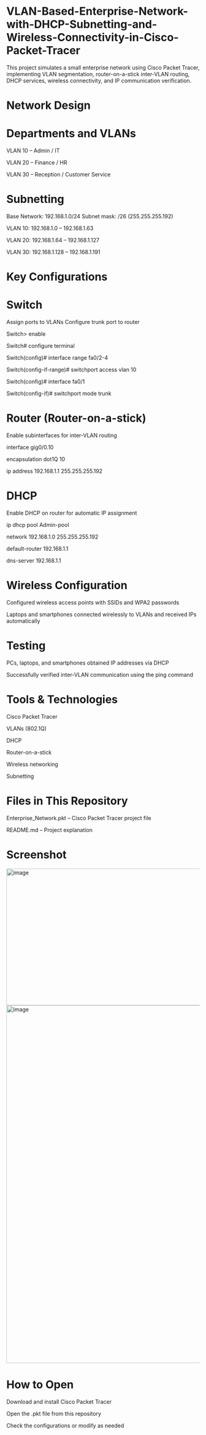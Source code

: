 # VLAN-Based-Enterprise-Network-with-DHCP-Subnetting-and-Wireless-Connectivity-in-Cisco-Packet-Tracer
This project simulates a small enterprise network using Cisco Packet Tracer, implementing VLAN segmentation, router-on-a-stick inter-VLAN routing, DHCP services, wireless connectivity, and IP communication verification.

# Network Design
# Departments and VLANs

VLAN 10 – Admin / IT

VLAN 20 – Finance / HR

VLAN 30 – Reception / Customer Service

# Subnetting
Base Network: 192.168.1.0/24
Subnet mask: /26 (255.255.255.192)

VLAN 10: 192.168.1.0 – 192.168.1.63

VLAN 20: 192.168.1.64 – 192.168.1.127

VLAN 30: 192.168.1.128 – 192.168.1.191

# Key Configurations
# Switch

Assign ports to VLANs
Configure trunk port to router


Switch> enable 

Switch# configure terminal

Switch(config)# interface range fa0/2-4

Switch(config-if-range)# switchport access vlan 10

Switch(config)# interface fa0/1

Switch(config-if)# switchport mode trunk

# Router (Router-on-a-stick)
Enable subinterfaces for inter-VLAN routing

interface gig0/0.10

encapsulation dot1Q 10

ip address 192.168.1.1 255.255.255.192
 
# DHCP
Enable DHCP on router for automatic IP assignment

ip dhcp pool Admin-pool

 network 192.168.1.0 255.255.255.192
 
 default-router 192.168.1.1
 
 dns-server 192.168.1.1
 
# Wireless Configuration
Configured wireless access points with SSIDs and WPA2 passwords

Laptops and smartphones connected wirelessly to VLANs and received IPs automatically

# Testing
PCs, laptops, and smartphones obtained IP addresses via DHCP

Successfully verified inter-VLAN communication using the ping command

# Tools & Technologies

Cisco Packet Tracer

VLANs (802.1Q)

DHCP

Router-on-a-stick

Wireless networking

Subnetting

# Files in This Repository

Enterprise_Network.pkt – Cisco Packet Tracer project file

README.md – Project explanation

# Screenshot 
<img width="940" height="356" alt="image" src="https://github.com/user-attachments/assets/59004139-521a-472d-a5df-e09ff69f2420" />

<img width="940" height="931" alt="image" src="https://github.com/user-attachments/assets/68bef741-9158-4536-813f-3e768590be64" />



# How to Open

Download and install Cisco Packet Tracer

Open the .pkt file from this repository

Check the configurations or modify as needed
